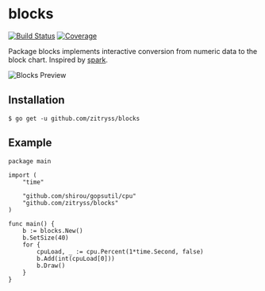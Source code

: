 # blocks

[![Build Status](https://travis-ci.org/zitryss/blocks.svg?branch=master)](https://travis-ci.org/zitryss/blocks)
[![Coverage](http://gocover.io/_badge/github.com/zitryss/blocks)](https://gocover.io/github.com/zitryss/blocks)
<!--[![Go Report Card](https://goreportcard.com/badge/github.com/zitryss/blocks)](https://goreportcard.com/report/github.com/zitryss/blocks)-->

Package blocks implements interactive conversion from numeric data to the block chart. Inspired by [spark](https://github.com/holman/spark).

![Blocks Preview](https://user-images.githubusercontent.com/2380748/34184269-145fc1a0-e51f-11e7-9bd3-79e9a42528a6.gif)

## Installation
```
$ go get -u github.com/zitryss/blocks
```

## Example

```golang
package main

import (
	"time"

	"github.com/shirou/gopsutil/cpu"
	"github.com/zitryss/blocks"
)

func main() {
	b := blocks.New()
	b.SetSize(40)
	for {
		cpuLoad, _ := cpu.Percent(1*time.Second, false)
		b.Add(int(cpuLoad[0]))
		b.Draw()
	}
}
```
